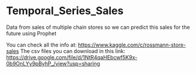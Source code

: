 # Temporal_Series_Sales
Data from sales of multiple chain stores so we can predict this sales for the future using Prophet

You can check all the info at: https://www.kaggle.com/c/rossmann-store-sales
The csv files you can download in this link: https://drive.google.com/file/d/1NtR4qaHEbcwf5K9x-0b9OnLYy9pByhP_/view?usp=sharing
